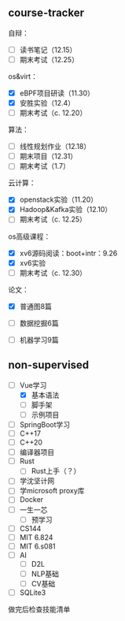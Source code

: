 
## course-tracker

自辩：
- [ ] 读书笔记（12.15）
- [ ] 期末考试（12.25）

os&virt：
- [x] eBPF项目研读（11.30）
- [x] 安胜实验（12.4）
- [ ] 期末考试（c. 12.20）

算法：
- [ ] 线性规划作业（12.18）
- [ ] 期末项目（12.31）
- [ ] 期末考试（1.7）

云计算：
- [x] openstack实验（11.20）
- [x] Hadoop&Kafka实验（12.10）
- [ ] 期末考试（c. 12.25）

os高级课程：
- [x] xv6源码阅读：boot+intr：9.26
- [x] xv6实验
- [ ] 期末考试（c. 12.30）

论文：
- [x] 普通图8篇
- [ ] 数据挖掘6篇
- [ ] 机器学习9篇



## non-supervised

- [ ] Vue学习
	- [x] 基本语法
	- [ ] 脚手架
	- [ ] 示例项目
- [ ] SpringBoot学习
- [ ] C++17
- [ ] C++20
- [ ] 编译器项目
- [ ] Rust
	- [ ] Rust上手（？）
- [ ] 学沈坚计网
- [ ] 学microsoft proxy库
- [ ] Docker
- [ ] 一生一芯
	- [ ] 预学习
- [ ] CS144
- [ ] MIT 6.824
- [ ] MIT 6.s081
- [ ] AI
	- [ ] D2L
	- [ ] NLP基础
	- [ ] CV基础
- [ ] SQLite3

做完后检查技能清单